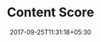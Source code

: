 ---
title: "Content Score"
date: 2017-09-25T11:31:18+05:30
layout: contentscore
property: "Casa Colvale"
url: /details/contentscore/casa-colvale/
slug: "casa-colvale/"

mainmenu:
 details: true
 cScore: true
 
---
